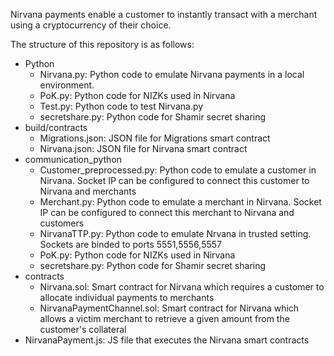Nirvana payments enable a customer to instantly transact with a merchant using a cryptocurrency of their choice. 

The structure of this repository is as follows: 
  - Python 
    - Nirvana.py: Python code to emulate Nirvana payments in a local environment.
    - PoK.py: Python code for NIZKs used in Nirvana
    - Test.py: Python code to test Nirvana.py
    - secretshare.py: Python code for Shamir secret sharing
  - build/contracts
    - Migrations.json: JSON file for Migrations smart contract
    - Nirvana.json: JSON file for Nirvana smart contract
  - communication_python
    - Customer_preprocessed.py: Python code to emulate a customer in Nirvana. Socket IP can be configured to connect this customer to Nirvana and merchants
    - Merchant.py: Python code to emulate a merchant in Nirvana. Socket IP can be configured to connect this merchant to Nirvana and customers
    - NirvanaTTP.py: Python code to emulate Nrvana in trusted setting. Sockets are binded to ports 5551,5556,5557
    - PoK.py: Python code for NIZKs used in Nirvana
    - secretshare.py: Python code for Shamir secret sharing
  - contracts
    - Nirvana.sol: Smart contract for Nirvana which requires a customer to allocate individual payments to merchants
    - NirvanaPaymentChannel.sol: Smart contract for Nirvana which allows a victim merchant to retrieve a given amount from the customer's collateral
  - NirvanaPayment.js: JS file that executes the Nirvana smart contracts


<!--
**NirvanaPayments/NirvanaPayments** is a ✨ _special_ ✨ repository because its `README.md` (this file) appears on your GitHub profile.

Here are some ideas to get you started:

- 🔭 I’m currently working on ...
- 🌱 I’m currently learning ...
- 👯 I’m looking to collaborate on ...
- 🤔 I’m looking for help with ...
- 💬 Ask me about ...
- 📫 How to reach me: ...
- 😄 Pronouns: ...
- ⚡ Fun fact: ...
-->
